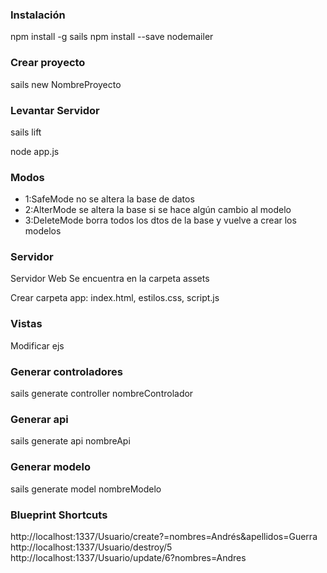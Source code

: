 ### Instalación

npm install -g sails
npm install --save nodemailer

### Crear proyecto

sails new NombreProyecto

### Levantar Servidor

sails lift

node app.js

### Modos

- 1:SafeMode no se altera la base de datos
- 2:AlterMode se altera la base si se hace algún cambio al modelo
- 3:DeleteMode borra todos los dtos de la base y vuelve a crear los modelos

### Servidor

Servidor Web
Se encuentra en la carpeta assets

Crear carpeta app: index.html, estilos.css, script.js

### Vistas

Modificar ejs

### Generar controladores

sails generate controller nombreControlador

### Generar api

sails generate api nombreApi

### Generar modelo

sails generate model nombreModelo

### Blueprint Shortcuts
http://localhost:1337/Usuario/create?=nombres=Andrés&apellidos=Guerra
http://localhost:1337/Usuario/destroy/5
http://localhost:1337/Usuario/update/6?nombres=Andres